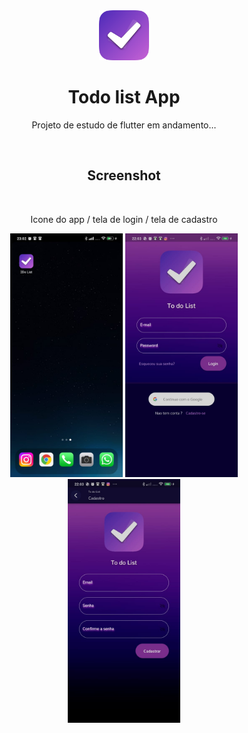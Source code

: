 <div align="center">


  <a>
    <img src="assets\logo.png" alt="Logo" width="80" height="80">
  </a>

# Todo list App

Projeto de estudo de flutter em andamento... 

<br>

## Screenshot

<br />

  Icone do app / tela de login / tela de cadastro

  <a>
    <img src="assets\screenshots\icone_print.jpeg" alt="Logo" width="180" height="390">
    <img src="assets\screenshots\Login_print.jpeg" alt="Logo" width="180" height="390">
    <img src="assets\screenshots\register_print.jpeg" alt="Logo" width="180"height="390">
</a>
</div>
